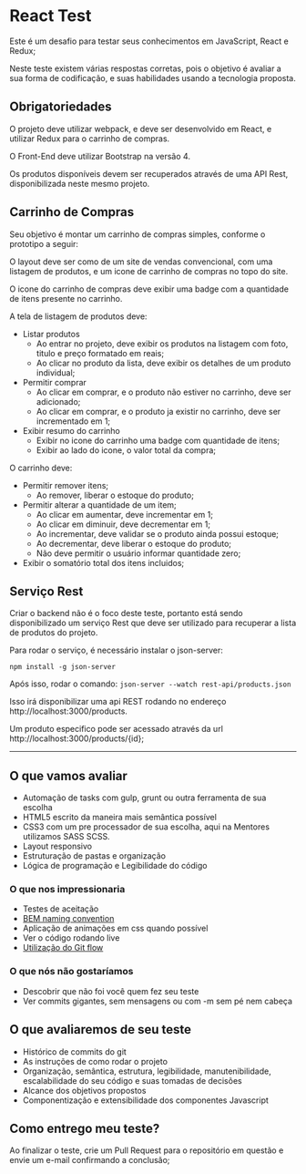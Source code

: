 # React Test

Este é um desafio para testar seus conhecimentos em JavaScript, React e Redux;

Neste teste existem várias respostas corretas, pois o objetivo é avaliar a sua forma de codificação, e suas habilidades usando a tecnologia proposta.

## Obrigatoriedades

O projeto deve utilizar webpack, e deve ser desenvolvido em React, e utilizar Redux para o carrinho de compras.

O Front-End deve utilizar Bootstrap na versão 4.

Os produtos disponíveis devem ser recuperados através de uma API Rest, disponibilizada neste mesmo projeto.

## Carrinho de Compras

Seu objetivo é montar um carrinho de compras simples, conforme o prototipo a seguir:

O layout deve ser como de um site de vendas convencional, com uma listagem de produtos, e um icone de carrinho de compras no topo do site. 

O icone do carrinho de compras deve exibir uma badge com a quantidade de itens presente no carrinho.

A tela de listagem de produtos deve:

- Listar produtos
  - Ao entrar no projeto, deve exibir os produtos na listagem com foto, titulo e preço formatado em reais;
  - Ao clicar no produto da lista, deve exibir os detalhes de um produto individual;
- Permitir comprar 
  - Ao clicar em comprar, e o produto não estiver no carrinho, deve ser adicionado;
  - Ao clicar em comprar, e o produto ja existir no carrinho, deve ser incrementado em 1;
- Exibir resumo do carrinho
  - Exibir no icone do carrinho uma badge com quantidade de itens;
  - Exibir ao lado do icone, o valor total da compra;

O carrinho deve:

- Permitir remover itens;
  - Ao remover, liberar o estoque do produto;
- Permitir alterar a quantidade de um item;
  - Ao clicar em aumentar, deve incrementar em 1;
  - Ao clicar em diminuir, deve decrementar em 1;
  - Ao incrementar, deve validar se o produto ainda possui estoque;
  - Ao decrementar, deve liberar o estoque do produto;
  - Não deve permitir o usuário informar quantidade zero;
- Exibir o somatório total dos itens incluidos;

## Serviço Rest

Criar o backend não é o foco deste teste, portanto está sendo disponibilizado um serviço Rest que deve ser utilizado para recuperar a lista de produtos do projeto.

Para rodar o serviço, é necessário instalar o json-server:

`npm install -g json-server`

Após isso, rodar o comando: `json-server --watch rest-api/products.json`

Isso irá disponibilizar uma api REST rodando no endereço http://localhost:3000/products.

Um produto especifico pode ser acessado através da url http://localhost:3000/products/{id};

 ****

## O que vamos avaliar

* Automação de tasks com gulp, grunt ou outra ferramenta de sua escolha
* HTML5 escrito da maneira mais semântica possível
* CSS3 com um pre processador de sua escolha, aqui na Mentores utilizamos SASS SCSS.
* Layout responsivo
* Estruturação de pastas e organização
* Lógica de programação e Legibilidade do código

### O que nos impressionaria

* Testes de aceitação
* [BEM naming convention](http://getbem.com/naming/)
* Aplicação de animações em css quando possível
* Ver o código rodando live
* [Utilização do Git flow](https://danielkummer.github.io/git-flow-cheatsheet/index.pt_BR.html)

### O que nós não gostaríamos

* Descobrir que não foi você quem fez seu teste
* Ver commits gigantes, sem mensagens ou com -m sem pé nem cabeça

## O que avaliaremos de seu teste

* Histórico de commits do git
* As instruções de como rodar o projeto
* Organização, semântica, estrutura, legibilidade, manutenibilidade, escalabilidade do seu código e suas tomadas de decisões
* Alcance dos objetivos propostos
* Componentização e extensibilidade dos componentes Javascript

## Como entrego meu teste?

Ao finalizar o teste, crie um Pull Request para o repositório em questão e envie um e-mail confirmando a conclusão;
